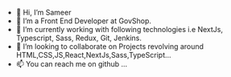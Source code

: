 - 👋 Hi, I’m Sameer 
- 👀 I’m a Front End Developer at GovShop.
- 🌱 I’m currently working with following technologies i.e NextJs, Typescript, Sass, Redux, Git, Jenkins.
- 💞️ I’m looking to collaborate on Projects revolving around HTML,CSS,JS,React,NextJs,Sass,TypeScript...
- 📫 You can reach me on github ...

<!---
Sam007k/Sam007k is a ✨ special ✨ repository because its `README.md` (this file) appears on your GitHub profile.
You can click the Preview link to take a look at your changes.
--->
